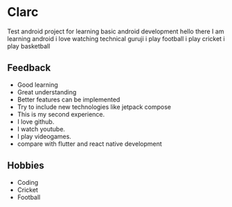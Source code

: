 # Clarc
Test android project for learning basic android development
hello there I am learning android
i love watching technical guruji
i play football
i play cricket
i play basketball

## Feedback
- Good learning
- Great understanding
- Better features can be implemented
- Try to include new technologies like jetpack compose
- This is my second experience.
- I love github.
- I watch youtube.
- I play videogames.
- compare with flutter and react native development 

## Hobbies
- Coding
- Cricket
- Football
